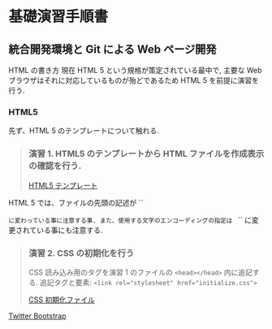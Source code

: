 基礎演習手順書
==============

統合開発環境と Git による Web ページ開発
----------------------------------------

HTML の書き方
現在 HTML 5 という規格が策定されている最中で,
主要な Web ブラウザはそれに対応しているものが殆どであるため HTML 5 を前提に演習を行う.

### HTML5
先ず、HTML 5 のテンプレートについて触れる.

> ### 演習 1. HTML5 のテンプレートから HTML ファイルを作成表示の確認を行う.
> [HTML5 テンプレート](template/html5.html "test")

HTML 5 では、ファイルの先頭の記述が
``
<!DOCTYPE html>
``
に変わっている事に注意する事.
また、使用する文字のエンコーディングの指定は 
``
<meta charset="utf-8" />
``
に変更されている事にも注意する.

> ### 演習 2. CSS の初期化を行う
> CSS 読み込み用のタグを演習 1 のファイルの ``<head></head>`` 内に追記する.
> 追記タグと要素: ``<link rel="stylesheet" href="initialize.css">``
>
> [CSS 初期化ファイル](template/initialize.css)

[Twitter Bootstrap](http://twitter.github.io/bootstrap/index.html)
